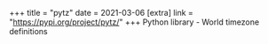 +++
title = "pytz"
date = 2021-03-06
[extra]
link = "https://pypi.org/project/pytz/"
+++
Python library - World timezone definitions

